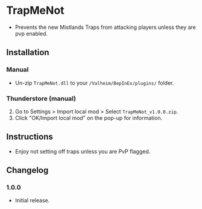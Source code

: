 # TrapMeNot

  * Prevents the new Mistlands Traps from attacking players unless they are pvp enabled.

## Installation

### Manual

  * Un-zip `TrapMeNot.dll` to your `/Valheim/BepInEx/plugins/` folder.

### Thunderstore (manual)

  2. Go to Settings > Import local mod > Select `TrapMeNot_v1.0.0.zip`.
  3. Click "OK/Import local mod" on the pop-up for information.

## Instructions

  * Enjoy not setting off traps unless you are PvP flagged.

## Changelog

### 1.0.0

  * Initial release.